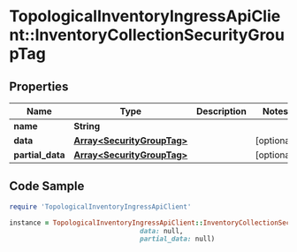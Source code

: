 # TopologicalInventoryIngressApiClient::InventoryCollectionSecurityGroupTag

## Properties

Name | Type | Description | Notes
------------ | ------------- | ------------- | -------------
**name** | **String** |  | 
**data** | [**Array&lt;SecurityGroupTag&gt;**](SecurityGroupTag.md) |  | [optional] 
**partial_data** | [**Array&lt;SecurityGroupTag&gt;**](SecurityGroupTag.md) |  | [optional] 

## Code Sample

```ruby
require 'TopologicalInventoryIngressApiClient'

instance = TopologicalInventoryIngressApiClient::InventoryCollectionSecurityGroupTag.new(name: null,
                                 data: null,
                                 partial_data: null)
```


